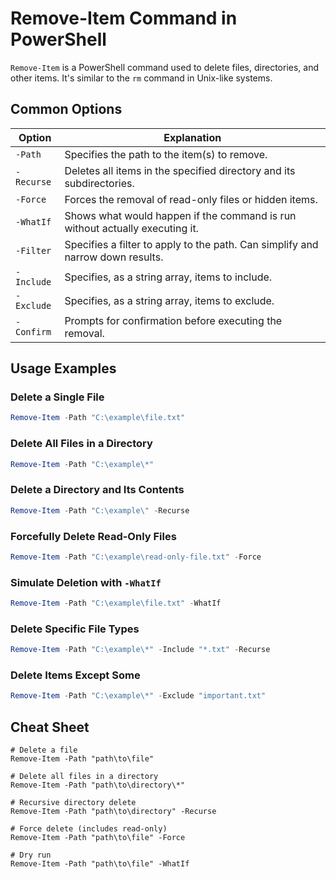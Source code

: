 # Remove-Item Command in PowerShell

`Remove-Item` is a PowerShell command used to delete files, directories, and other items. It's similar to the `rm` command in Unix-like systems.

## Common Options

| Option                  | Explanation                                                              |
|-------------------------|--------------------------------------------------------------------------|
| `-Path`                 | Specifies the path to the item(s) to remove.                             |
| `-Recurse`              | Deletes all items in the specified directory and its subdirectories.     |
| `-Force`                | Forces the removal of read-only files or hidden items.                   |
| `-WhatIf`               | Shows what would happen if the command is run without actually executing it.|
| `-Filter`               | Specifies a filter to apply to the path. Can simplify and narrow down results.|
| `-Include`              | Specifies, as a string array, items to include.                          |
| `-Exclude`              | Specifies, as a string array, items to exclude.                          |
| `-Confirm`              | Prompts for confirmation before executing the removal.                   |

## Usage Examples

### Delete a Single File

```powershell
Remove-Item -Path "C:\example\file.txt"
```

### Delete All Files in a Directory

```powershell
Remove-Item -Path "C:\example\*"
```

### Delete a Directory and Its Contents

```powershell
Remove-Item -Path "C:\example\" -Recurse
```

### Forcefully Delete Read-Only Files

```powershell
Remove-Item -Path "C:\example\read-only-file.txt" -Force
```

### Simulate Deletion with `-WhatIf`

```powershell
Remove-Item -Path "C:\example\file.txt" -WhatIf
```

### Delete Specific File Types

```powershell
Remove-Item -Path "C:\example\*" -Include "*.txt" -Recurse
```

### Delete Items Except Some

```powershell
Remove-Item -Path "C:\example\*" -Exclude "important.txt"
```

## Cheat Sheet

```plaintext
# Delete a file
Remove-Item -Path "path\to\file"

# Delete all files in a directory
Remove-Item -Path "path\to\directory\*"

# Recursive directory delete
Remove-Item -Path "path\to\directory" -Recurse

# Force delete (includes read-only)
Remove-Item -Path "path\to\file" -Force

# Dry run
Remove-Item -Path "path\to\file" -WhatIf
```
